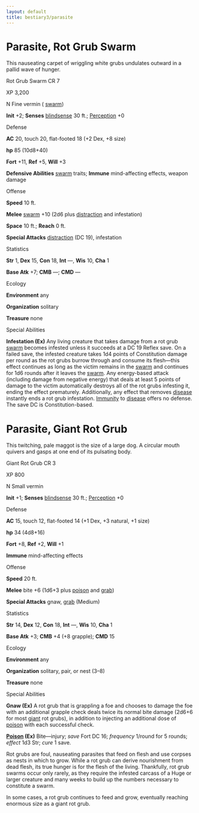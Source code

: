 ```yaml
---
layout: default
title: bestiary3/parasite
---
```

# Parasite, Rot Grub Swarm

This nauseating carpet of wriggling white grubs undulates outward in a pallid wave of hunger.

Rot Grub Swarm CR 7

XP 3,200

N Fine vermin ( [swarm](monsters/creatureTypes#_swarm-subtype))

**Init** +2; **Senses** [blindsense](monsters/universalMonsterRules#_blindsense) 30 ft.; [Perception](skills/perception#_perception) +0

Defense

**AC** 20, touch 20, flat-footed 18 (+2 Dex, +8 size)

**hp** 85 (10d8+40)

**Fort** +11, **Ref** +5, **Will** +3

**Defensive Abilities** [swarm](monsters/creatureTypes#_swarm-subtype) traits; **Immune** mind-affecting effects, weapon damage

Offense

**Speed** 10 ft.

**Melee** [swarm](monsters/creatureTypes#_swarm-subtype) +10 (2d6 plus [distraction](monsters/universalMonsterRules#_distraction) and infestation)

**Space** 10 ft.; **Reach** 0 ft.

**Special Attacks** [distraction](monsters/universalMonsterRules#_distraction) (DC 19), infestation

Statistics

**Str** 1, **Dex** 15, **Con** 18, **Int** —, **Wis** 10, **Cha** 1

**Base Atk** +7; **CMB** —; **CMD** —

Ecology

**Environment** any

**Organization** solitary

**Treasure** none

Special Abilities

**Infestation (Ex)** Any living creature that takes damage from a rot grub [swarm](monsters/creatureTypes#_swarm-subtype) becomes infested unless it succeeds at a DC 19 Reflex save. On a failed save, the infested creature takes 1d4 points of Constitution damage per round as the rot grubs burrow through and consume its flesh—this effect continues as long as the victim remains in the [swarm](monsters/creatureTypes#_swarm-subtype) and continues for 1d6 rounds after it leaves the [swarm](monsters/creatureTypes#_swarm-subtype). Any energy-based attack (including damage from negative energy) that deals at least 5 points of damage to the victim automatically destroys all of the rot grubs infesting it, ending the effect prematurely. Additionally, any effect that removes [disease](monsters/universalMonsterRules#_disease-(ex-or-su)) instantly ends a rot grub infestation. [Immunity](monsters/universalMonsterRules#_immunity-(ex-or-su)) to [disease](monsters/universalMonsterRules#_disease-(ex-or-su)) offers no defense. The save DC is Constitution-based.

# Parasite, Giant Rot Grub

This twitching, pale maggot is the size of a large dog. A circular mouth quivers and gasps at one end of its pulsating body.

Giant Rot Grub CR 3

XP 800

N Small vermin

**Init** +1; **Senses** [blindsense](monsters/universalMonsterRules#_blindsense) 30 ft.; [Perception](skills/perception#_perception) +0

Defense

**AC** 15, touch 12, flat-footed 14 (+1 Dex, +3 natural, +1 size)

**hp** 34 (4d8+16)

**Fort** +8, **Ref** +2, **Will** +1

**Immune** mind-affecting effects

Offense

**Speed** 20 ft.

**Melee** bite +6 (1d6+3 plus [poison](monsters/universalMonsterRules#_poison-(ex-or-su)) and [grab](monsters/universalMonsterRules#_grab))

**Special Attacks** gnaw, [grab](monsters/universalMonsterRules#_grab) (Medium)

Statistics

**Str** 14, **Dex** 12, **Con** 18, **Int** —, **Wis** 10, **Cha** 1

**Base Atk** +3; **CMB** +4 (+8 grapple); **CMD** 15

Ecology

**Environment** any

**Organization** solitary, pair, or nest (3–8)

**Treasure** none

Special Abilities

**Gnaw (Ex)** A rot grub that is grappling a foe and chooses to damage the foe with an additional grapple check deals twice its normal bite damage (2d6+6 for most [giant](monsters/creatureTypes#_giant-subtype) rot grubs), in addition to injecting an additional dose of [poison](monsters/universalMonsterRules#_poison-(ex-or-su)) with each successful check.

**[Poison](monsters/universalMonsterRules#_poison-(ex-or-su)) (Ex)** Bite—injury; _save_ Fort DC 16; _frequency_ 1/round for 5 rounds; _effect_ 1d3 Str; _cure_ 1 save.

Rot grubs are foul, nauseating parasites that feed on flesh and use corpses as nests in which to grow. While a rot grub can derive nourishment from dead flesh, its true hunger is for the flesh of the living. Thankfully, rot grub swarms occur only rarely, as they require the infested carcass of a Huge or larger creature and many weeks to build up the numbers necessary to constitute a swarm.

In some cases, a rot grub continues to feed and grow, eventually reaching enormous size as a giant rot grub.

